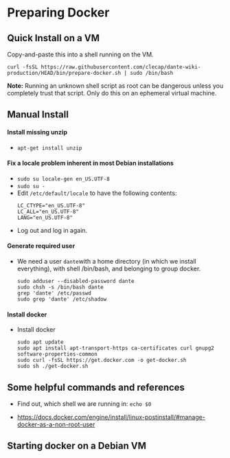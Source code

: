 # Preparing Docker

## Quick Install on a VM

Copy-and-paste this into a shell running on the VM.

  ```curl -fsSL https://raw.githubusercontent.com/clecap/dante-wiki-production/HEAD/bin/prepare-docker.sh | sudo /bin/bash```

**Note:** Running an unknown shell script as root can be dangerous unless you completely trust that script. 
Only do this on an ephemeral virtual machine.

## Manual Install

#### Install missing unzip 
* ```apt-get install unzip```

#### Fix a locale problem inherent in most Debian installations
*   `sudo su locale-gen en_US.UTF-8`
* `sudo su -`
* Edit `/etc/default/locale` to have the following contents:
  ```
  LC_CTYPE="en_US.UTF-8"
  LC_ALL="en_US.UTF-8"
  LANG="en_US.UTF-8" 
  ```
* Log out and log in again.

#### Generate required user
* We need a user `dante`with a home directory (in which we install everything), with shell /bin/bash, 
  and belonging to group docker.
  ```
  sudo adduser --disabled-password dante
  sudo chsh -s /bin/bash dante
  grep 'dante' /etc/passwd
  sudo grep 'dante' /etc/shadow
   ```

#### Install docker

* Install docker
  ```
  sudo apt update
  sudo apt install apt-transport-https ca-certificates curl gnupg2 software-properties-common
  sudo curl -fsSL https://get.docker.com -o get-docker.sh
  sudo sh ./get-docker.sh
  ```


## Some helpful commands and references

* Find out, which shell we are running in: 
 `echo $0`

* https://docs.docker.com/engine/install/linux-postinstall/#manage-docker-as-a-non-root-user

## Starting docker on a Debian VM
